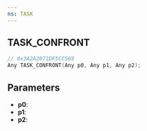 ```yaml
---
ns: TASK
---
```

## TASK_CONFRONT

```c
// 0x3A2A2071DF5CC569
Any TASK_CONFRONT(Any p0, Any p1, Any p2);
```

## Parameters
* **p0**:
* **p1**:
* **p2**:
